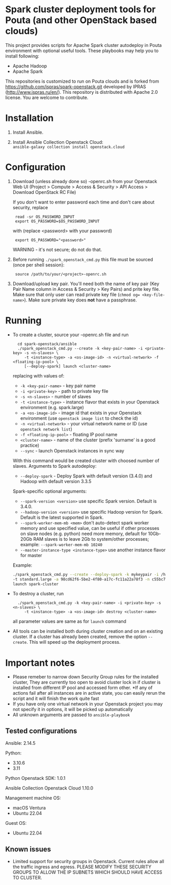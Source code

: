 # Spark cluster deployment tools for Pouta (and other OpenStack based clouds)

This project provides scripts for Apache Spark cluster autodeploy in Pouta environment with optional useful tools. These playbooks may help you to install following:

* Apache Hadoop
* Apache Spark

This repositories is customized to run on Pouta clouds and is forked from https://github.com/ispras/spark-openstack.git developed by IPRAS (http://www.ispras.ru/en/). This repository is distributed with Apache 2.0 license. You are welcome to contribute.



Installation
============

1. Install Ansible.

2. Install Ansible Collection Openstack Cloud:  
   `ansible-galaxy collection install openstack.cloud`


Configuration
=============

1. Download (unless already done so) <project-name>-openrc.sh from your Openstack Web UI
    (Project > Compute > Access & Security > API Access > Download OpenStack RC File)

    If you don't want to enter password each time and don't care about security, replace

        read -sr OS_PASSWORD_INPUT
        export OS_PASSWORD=$OS_PASSWORD_INPUT

    with (replace &lt;password&gt; with your password)

        export OS_PASSWORD="<password>"

    WARNING - it's not secure; do not do that.

2. Before running `./spark_openstack_cmd.py` this file must be sourced (once per shell session):

        source /path/to/your/<project>-openrc.sh

3. Download/upload key pair.
    You'll need both the name of key pair (Key Pair Name column in  Access & Security > Key Pairs) and prite key file.
    Make sure that only user can read private key file (`chmod og= <key-file-name>`).
    Make sure private key does **not** have a passphrase.

Running
=======

* To create a cluster, source your <project>-openrc.sh file and run 

        cd spark-openstack/ansible
        ./spark_openstack_cmd.py --create -k <key-pair-name> -i <private-key> -s <n-slaves> \
           -t <instance-type> -a <os-image-id> -n <virtual-network> -f <floating-ip-pool> \
           [--deploy-spark] launch <cluster-name>

    replacing <xxx> with values of:

    * `-k <key-pair-name>` - key pair name
    * `-i <private-key>` - path to private key file
    * `-s <n-slaves>` - number of slaves
    * `-t <instance-type>` - instance flavor that exists in your Openstack environment (e.g. spark.large)
    * `-a <os-image-id>` - image id that exists in your Openstack environment (use `openstack image list` to check the id)
    * `-n <virtual-network>` - your virtual network name or ID (use `openstack network list`)
    * `-f <floating-ip-pool>` - floating IP pool name
    * `<cluster-name>` - name of the cluster (prefix 'surname' is a good practice)
    * `--sync` - launch Openstack instances in sync way

    With this command would be created cluster with choosed number of slaves. Arguments to Spark autodeploy:

    * `--deploy-spark` - Deploy Spark with default version (3.4.0) and Hadoop with default version 3.3.5

    Spark-specific optional arguments:

    * `--spark-version <version>` use specific Spark version. Default is 3.4.0.
    * `--hadoop-version <version>` use specific Hadoop version for Spark. Default is the latest supported in Spark.
    * `--spark-worker-mem-mb <mem>` don't auto-detect spark worker memory and use specified value, can be useful if other
        processes on slave nodes (e.g. python) need more memory, default for 10Gb-20Gb RAM slaves is to leave 2Gb to
        system/other processes; example: `--spark-worker-mem-mb 10240`
    * `--master-instance-type <instance-type>` use another instance flavor for master

    Example:
    ```sh
    ./spark_openstack_cmd.py --create --deploy-spark -k mykeypair -i /home/user/.ssh/id_rsa -s 3 \
    -t standard.large -a 98cd62f6-5be2-4f80-a17c-fc11a22a78f3 -n c55bc796-841f-4704-a1a2-8f29bb9a699a -f public \
    launch spark-cluster
    ```

* To destroy a cluster, run

        ./spark_openstack_cmd.py -k <key-pair-name> -i <private-key> -s <n-slaves> \
           -t <instance-type> -a <os-image-id> destroy <cluster-name>

    all parameter values are same as for `launch` command

* All tools can be installed both during cluster creation and on an existing cluster.
  If a cluster has already been created, remove the option `--create`. This will speed up the deployment process.
  

Important notes
=======

* Please remeber to narrow down Security Group rules for the installed cluster, They are currently too open to avoid cluster lock in if cluster is installed from different IP pool and accessed form other.
*If any of actions fail after all instances are in active state, you can easily rerun the script and it will finish the work quite fast
* If you have only one virtual network in your Openstack project you may not specify it in options, it will be picked up automatically
* All unknown arguments are passed to `ansible-playbook`
## Tested configurations

Ansible: 2.14.5

Python:
* 3.10.6
* 3.11

Python Openstack SDK: 1.0.1

Ansible Collection Openstack Cloud 1.10.0

Management machine OS: 
* macOS Ventura
* Ubuntu 22.04

Guest OS:
* Ubuntu 22.04


## Known issues

* Limited support for security groups in Openstack. Current rules allow all the traffic ingress and egress. PLEASE MODIFY THESE SECURITY GROUPS TO ALLOW THE IP SUBNETS WHICH SHOULD HAVE ACCESS TO CLUSTER.
